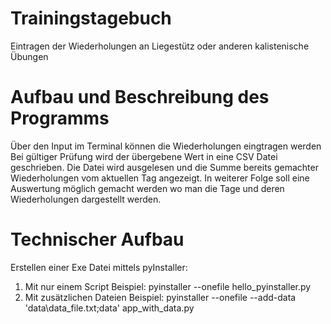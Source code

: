 # Trainingstagebuch
Eintragen der Wiederholungen an Liegestütz oder anderen kalistenische Übungen
# Aufbau und Beschreibung des Programms
Über den Input im Terminal können die Wiederholungen eingtragen werden
Bei gültiger Prüfung wird der übergebene Wert in eine CSV Datei geschrieben.
Die Datei wird ausgelesen und die Summe bereits gemachter Wiederholungen vom 
aktuellen Tag angezeigt.
In weiterer Folge soll eine Auswertung möglich gemacht werden wo man die Tage
und deren Wiederholungen dargestellt werden.
# Technischer Aufbau
Erstellen einer Exe Datei mittels pyInstaller:
1. Mit nur einem Script
Beispiel: pyinstaller --onefile hello_pyinstaller.py
2. Mit zusätzlichen Dateien
Beispiel: pyinstaller --onefile --add-data 'data\data_file.txt;data' app_with_data.py